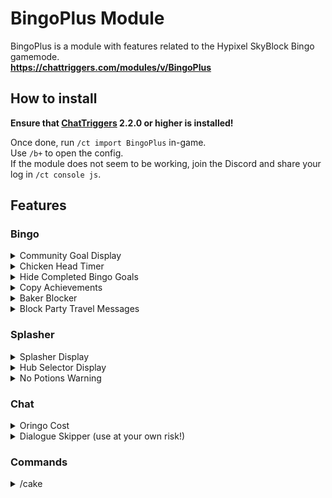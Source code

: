 # BingoPlus Module

BingoPlus is a module with features related to the Hypixel SkyBlock Bingo gamemode.  
**https://chattriggers.com/modules/v/BingoPlus**

## How to install
**Ensure that [ChatTriggers](https://www.chattriggers.com/) 2.2.0 or higher is installed!**

Once done, run `/ct import BingoPlus` in-game.  
Use `/b+` to open the config.  
If the module does not seem to be working, join the Discord and share your log in `/ct console js`.

## Features

### Bingo

<details>
    <summary>Community Goal Display</summary>
    Displays community goal data when on the Bingo Card menu.
</details>
<details>
    <summary>Chicken Head Timer</summary>
    Displays a timer for the Chicken Head cooldown.
</details>
<details>
    <summary>Hide Completed Bingo Goals</summary>
    Stops rendering completed Bingo goals
</details>
<details>
    <summary>Copy Achievements</summary>
    Automatically copies some Bingo achievements to clipboard.
</details>
<details>
    <summary>Baker Blocker</summary>
    Prevents you from running /openbaker while on a Bingo profile.
</details>
<details>
    <summary>Block Party Travel Messages</summary>
    Block party travel notifications while on a Bingo profile.
</details>

### Splasher

<details>
    <summary>Splasher Display</summary>
    Show a display with important information while in a splashing area.
</details>
<details>
    <summary>Hub Selector Display</summary>
    Show a display with the lowest player hubs while in the Hub Selector.
</details>
<details>
    <summary>No Potions Warning</summary>
    Warns you if you enter the Pet Care in a mega hub without any splash potions.
</details>

### Chat

<details>
    <summary>Oringo Cost</summary>
    Convert Oringo's Abiphone message to include the rarity and cost of each pet.
</details>
<details>
    <summary>Dialogue Skipper (use at your own risk!)</summary>
    Automatically skip the dialogue of certain NPCs.
</details>

### Commands

<details>
    <summary>/cake</summary>
    Visits a Cake Hub. Default is BingoSplasher, configurable in settings
</details>

